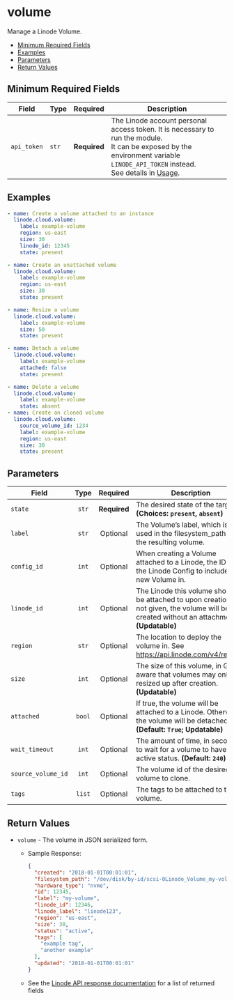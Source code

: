 # volume

Manage a Linode Volume.

- [Minimum Required Fields](#minimum-required-fields)
- [Examples](#examples)
- [Parameters](#parameters)
- [Return Values](#return-values)

## Minimum Required Fields
| Field       | Type  | Required     | Description                                                                                                                                                                                                              |
|-------------|-------|--------------|--------------------------------------------------------------------------------------------------------------------------------------------------------------------------------------------------------------------------|
| `api_token` | `str` | **Required** | The Linode account personal access token. It is necessary to run the module. <br/>It can be exposed by the environment variable `LINODE_API_TOKEN` instead. <br/>See details in [Usage](https://github.com/linode/ansible_linode?tab=readme-ov-file#usage). |

## Examples

```yaml
- name: Create a volume attached to an instance
  linode.cloud.volume:
    label: example-volume
    region: us-east
    size: 30
    linode_id: 12345
    state: present
```

```yaml
- name: Create an unattached volume
  linode.cloud.volume:
    label: example-volume
    region: us-east
    size: 30
    state: present
```

```yaml
- name: Resize a volume
  linode.cloud.volume:
    label: example-volume
    size: 50
    state: present
```

```yaml
- name: Detach a volume
  linode.cloud.volume:
    label: example-volume
    attached: false
    state: present
```

```yaml
- name: Delete a volume
  linode.cloud.volume:
    label: example-volume
    state: absent
- name: Create an cloned volume
  linode.cloud.volume: 
    source_volume_id: 1234
    label: example-volume
    region: us-east
    size: 30
    state: present
```


## Parameters

| Field     | Type | Required | Description                                                                  |
|-----------|------|----------|------------------------------------------------------------------------------|
| `state` | <center>`str`</center> | <center>**Required**</center> | The desired state of the target.  **(Choices: `present`, `absent`)** |
| `label` | <center>`str`</center> | <center>Optional</center> | The Volume’s label, which is also used in the filesystem_path of the resulting volume.   |
| `config_id` | <center>`int`</center> | <center>Optional</center> | When creating a Volume attached to a Linode, the ID of the Linode Config to include the new Volume in.   |
| `linode_id` | <center>`int`</center> | <center>Optional</center> | The Linode this volume should be attached to upon creation. If not given, the volume will be created without an attachment.  **(Updatable)** |
| `region` | <center>`str`</center> | <center>Optional</center> | The location to deploy the volume in. See https://api.linode.com/v4/regions   |
| `size` | <center>`int`</center> | <center>Optional</center> | The size of this volume, in GB. Be aware that volumes may only be resized up after creation.  **(Updatable)** |
| `attached` | <center>`bool`</center> | <center>Optional</center> | If true, the volume will be attached to a Linode. Otherwise, the volume will be detached.  **(Default: `True`; Updatable)** |
| `wait_timeout` | <center>`int`</center> | <center>Optional</center> | The amount of time, in seconds, to wait for a volume to have the active status.  **(Default: `240`)** |
| `source_volume_id` | <center>`int`</center> | <center>Optional</center> | The volume id of the desired volume to clone.   |
| `tags` | <center>`list`</center> | <center>Optional</center> | The tags to be attached to the volume.   |

## Return Values

- `volume` - The volume in JSON serialized form.

    - Sample Response:
        ```json
        {
          "created": "2018-01-01T00:01:01",
          "filesystem_path": "/dev/disk/by-id/scsi-0Linode_Volume_my-volume",
          "hardware_type": "nvme",
          "id": 12345,
          "label": "my-volume",
          "linode_id": 12346,
          "linode_label": "linode123",
          "region": "us-east",
          "size": 30,
          "status": "active",
          "tags": [
            "example tag",
            "another example"
          ],
          "updated": "2018-01-01T00:01:01"
        }
        ```
    - See the [Linode API response documentation](https://www.linode.com/docs/api/volumes/#volume-view__responses) for a list of returned fields



